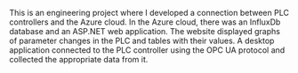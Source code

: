 This is an engineering project where I developed a connection between PLC controllers and the Azure cloud. In the Azure cloud, there was an InfluxDb database and an ASP.NET web application. The website displayed graphs of parameter changes in the PLC and tables with their values. A desktop application connected to the PLC controller using the OPC UA protocol and collected the appropriate data from it.

